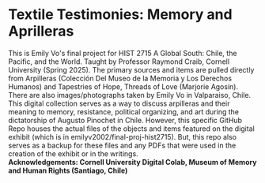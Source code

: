 # Textile Testimonies: Memory and Aprilleras 
This is Emily Vo's final project for HIST 2715 A Global South: Chile, the Pacific, and the World. Taught by Professor Raymond Craib, Cornell University (Spring 2025). 
The primary sources and items are pulled directly from Arpilleras (Colección Del Museo de la Memoria y Los Derechos Humanos) and Tapestries of Hope, Threads of Love (Marjorie Agosín). There are also images/photographs taken by Emily Vo in Valparaiso, Chile. 
This digital collection serves as a way to discuss arpilleras and their meaning to memory, resistance, political organizing, and art during the dictatorship of Augusto Pinochet in Chile. However, this specific GitHub Repo houses the actual files of the objects and items featured on the digital exhibit (which is in emilyv2002/final-proj-hist2715). But, this repo also serves as a backup for these files and any PDFs that were used in the creation of the exhibit or in the writings.<br/>
**Acknowledgements: Cornell University Digital Colab, Museum of Memory and Human Rights (Santiago, Chile)**
